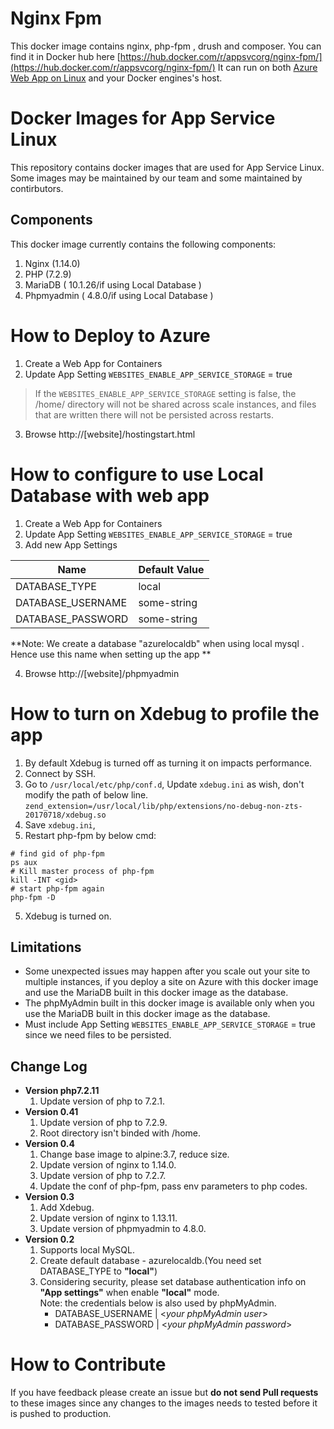 # Nginx Fpm 
This docker image contains nginx, php-fpm , drush and composer. You can find it in Docker hub here [https://hub.docker.com/r/appsvcorg/nginx-fpm/](https://hub.docker.com/r/appsvcorg/nginx-fpm/)
It can run on both [Azure Web App on Linux](https://docs.microsoft.com/en-us/azure/app-service-web/app-service-linux-intro) and your Docker engines's host.

# Docker Images for App Service Linux 
This repository contains docker images that are used for App Service Linux. Some images may be maintained by our team and some maintained by contirbutors.

## Components
This docker image currently contains the following components:

1. Nginx (1.14.0)   
2. PHP (7.2.9) 
3. MariaDB ( 10.1.26/if using Local Database )
4. Phpmyadmin ( 4.8.0/if using Local Database )

# How to Deploy to Azure 
1. Create a Web App for Containers 
2. Update App Setting ```WEBSITES_ENABLE_APP_SERVICE_STORAGE``` = true 
>If the ```WEBSITES_ENABLE_APP_SERVICE_STORAGE``` setting is false, the /home/ directory will not be shared across scale instances, and files that are written there will not be persisted across restarts.
3. Browse http://[website]/hostingstart.html 

# How to configure to use Local Database with web app 
1. Create a Web App for Containers 
2. Update App Setting ```WEBSITES_ENABLE_APP_SERVICE_STORAGE``` = true 
3. Add new App Settings 

Name | Default Value
---- | -------------
DATABASE_TYPE | local
DATABASE_USERNAME | some-string
DATABASE_PASSWORD | some-string
**Note: We create a database "azurelocaldb" when using local mysql . Hence use this name when setting up the app **

4. Browse http://[website]/phpmyadmin 

# How to turn on Xdebug to profile the app
1. By default Xdebug is turned off as turning it on impacts performance.
2. Connect by SSH.
3. Go to ```/usr/local/etc/php/conf.d```,  Update ```xdebug.ini``` as wish, don't modify the path of below line.
```zend_extension=/usr/local/lib/php/extensions/no-debug-non-zts-20170718/xdebug.so```
4. Save ```xdebug.ini```, 
5. Restart php-fpm by below cmd: 
```
# find gid of php-fpm
ps aux
# Kill master process of php-fpm
kill -INT <gid>
# start php-fpm again
php-fpm -D
```
5. Xdebug is turned on.

## Limitations
- Some unexpected issues may happen after you scale out your site to multiple instances, if you deploy a site on Azure with this docker image and use the MariaDB built in this docker image as the database.
- The phpMyAdmin built in this docker image is available only when you use the MariaDB built in this docker image as the database.
- Must include  App Setting ```WEBSITES_ENABLE_APP_SERVICE_STORAGE``` = true  since we need files to be persisted.

## Change Log
- **Version php7.2.11** 
  1. Update version of php to 7.2.1.
- **Version 0.41** 
  1. Update version of php to 7.2.9.
  4. Root directory isn't binded with /home.
- **Version 0.4** 
  1. Change base image to alpine:3.7, reduce size.
  2. Update version of nginx to 1.14.0.
  3. Update version of php to 7.2.7.
  4. Update the conf of php-fpm, pass env parameters to php codes.
- **Version 0.3** 
  1. Add Xdebug.
  2. Update version of nginx to 1.13.11.
  3. Update version of phpmyadmin to 4.8.0.
- **Version 0.2** 
  1. Supports local MySQL.
  2. Create default database - azurelocaldb.(You need set DATABASE_TYPE to **"local"**)
  3. Considering security, please set database authentication info on **"App settings"** when enable **"local"** mode.   
     Note: the credentials below is also used by phpMyAdmin.
      -  DATABASE_USERNAME | <*your phpMyAdmin user*>
      -  DATABASE_PASSWORD | <*your phpMyAdmin password*>

# How to Contribute
If you have feedback please create an issue but **do not send Pull requests** to these images since any changes to the images needs to tested before it is pushed to production. 
